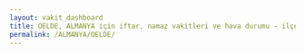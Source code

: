 ```yaml
---
layout: vakit_dashboard
title: OELDE, ALMANYA için iftar, namaz vakitleri ve hava durumu - ilçe/eyalet seç
permalink: /ALMANYA/OELDE/
---
```


<script type="text/javascript">
  var GLOBAL_COUNTRY = 'ALMANYA';
  var GLOBAL_CITY = 'OELDE';
  var GLOBAL_STATE = '';
  var lat = 72;
  var lon = 21;
</script>
